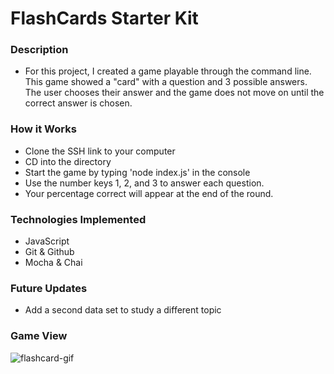 # FlashCards Starter Kit

### Description
- For this project, I created a game playable through the command line. This game showed a "card" with a question and 3 possible answers. The user chooses their answer and the game does not move on until the correct answer is chosen. 


### How it Works
- Clone the SSH link to your computer
- CD into the directory
- Start the game by typing 'node index.js' in the console
- Use the number keys 1, 2, and 3 to answer each question.
- Your percentage correct will appear at the end of the round.

### Technologies Implemented
- JavaScript
- Git & Github
- Mocha & Chai

### Future Updates
- Add a second data set to study a different topic

### Game View
![flashcard-gif](https://user-images.githubusercontent.com/73731359/118185339-a9af5200-b3f9-11eb-9d3b-f9c52ed35b68.gif)
